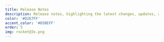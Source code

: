 ```yaml
---
title: Release Notes
description: Release notes, highlighting the latest changes, updates, and warnings.
color: '#D2E7FF'
accent_color: '#85BEFF'
order: 5
img: rocket@3x.png
---
```

